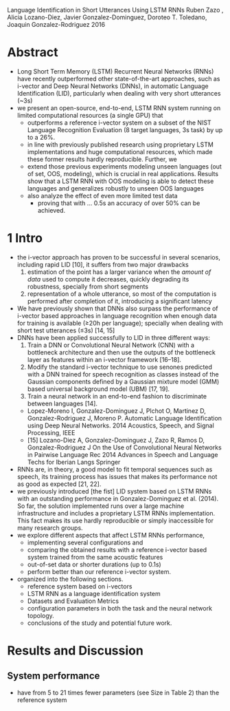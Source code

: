 Language Identification in Short Utterances Using LSTM RNNs
Ruben Zazo , Alicia Lozano-Diez, Javier Gonzalez-Dominguez,
  Doroteo T.  Toledano, Joaquin Gonzalez-Rodriguez
2016

# Abstract

* Long Short Term Memory (LSTM) Recurrent Neural Networks (RNNs) have recently
  outperformed other state-of-the-art approaches, such as i-vector and Deep
  Neural Networks (DNNs), in automatic Language Identification (LID),
  particularly when dealing with very short utterances (~3s)
* we present an open-source, end-to-end, LSTM RNN system running on limited
  computational resources (a single GPU) that
  * outperforms a reference i-vector system on a subset of the NIST Language
    Recognition Evaluation (8 target languages, 3s task) by up to a 26%.
  * in line with previously published research using proprietary LSTM
    implementations and huge computational resources, which made these former
    results hardly reproducible.  Further, we
  * extend those previous experiments modeling unseen languages (out of set,
    OOS, modeling), which is crucial in real applications. Results show that a
    LSTM RNN with OOS modeling is able to detect these languages and
    generalizes robustly to unseen OOS languages
  * also analyze the effect of even more limited test data
    * proving that with ... 0.5s an accuracy of over 50% can be achieved.

# 1 Intro

* the i-vector approach has proven to be successful in several scenarios,
  including rapid LID [10], it suffers from two major drawbacks
  1. estimation of the point has a larger variance when the _amount of data_
     used to compute it decreases, quickly degrading its robustness, specially
     from short segments
  2. representation of a whole utterance, so most of the computation is
     performed after completion of it, introducing a significant latency
* We have previously shown that DNNs also surpass the performance of i-vector
  based approaches in language recognition when enough data for training is
  available (≥20h per language); specially when dealing with short test
  utterances (≤3s) [14, 15]
* DNNs have been applied successfully to LID in three different ways:
  1. Train a DNN or Convolutional Neural Network (CNN) with a bottleneck
     architecture and then use the outputs of the bottleneck layer as features
     within an i-vector framework [16–18].
  2. Modify the standard i-vector technique to use senones predicted with a DNN
     trained for speech recognition as classes instead of the Gaussian
     components defined by a Gaussian mixture model (GMM) based universal
     background model (UBM) [17, 19].
  3. Train a neural network in an end-to-end fashion to discriminate between
     languages [14].
   * Lopez-Moreno I, Gonzalez-Dominguez J, Plchot O, Martinez D,
     Gonzalez-Rodriguez J, Moreno P.
     Automatic Language Identification using Deep Neural Networks.
     2014 Acoustics, Speech, and Signal Processing, IEEE
    * [15]
      Lozano-Diez A, Gonzalez-Dominguez J, Zazo R, Ramos D, Gonzalez-Rodriguez J
      On the Use of Convolutional Neural Networks in Pairwise Language Rec
      2014 Advances in Speech and Language Techs for Iberian Langs Springer
* RNNs are, in theory, a good model to fit temporal sequences such as speech,
  its training process has issues that makes its performance not as good as
  expected [21, 22].
* we previously introduced [the fist] LID system based on LSTM RNNs with an
  outstanding performance in Gonzalez-Dominguez et al. (2014). So far, the
  solution implemented runs over a large machine infrastructure and includes a
  proprietary LSTM RNNs implementation. This fact makes its use hardly
  reproducible or simply inaccessible for many research groups.
* we explore different aspects that affect LSTM RNNs performance,
  * implementing several configurations and
  * comparing the obtained results with a reference i-vector based system
    trained from the same acoustic features
  * out-of-set data or shorter durations (up to 0.1s)
  * perform better than our reference i-vector system.
* organized into the following sections.
  * reference system based on i-vectors
  * LSTM RNN as a language identification system
  * Datasets and Evaluation Metrics
  * configuration parameters in both the task and the neural network topology.
  * conclusions of the study and potential future work.

# Results and Discussion

## System performance

* have from 5 to 21 times fewer parameters (see Size in Table 2) than the
  reference system

